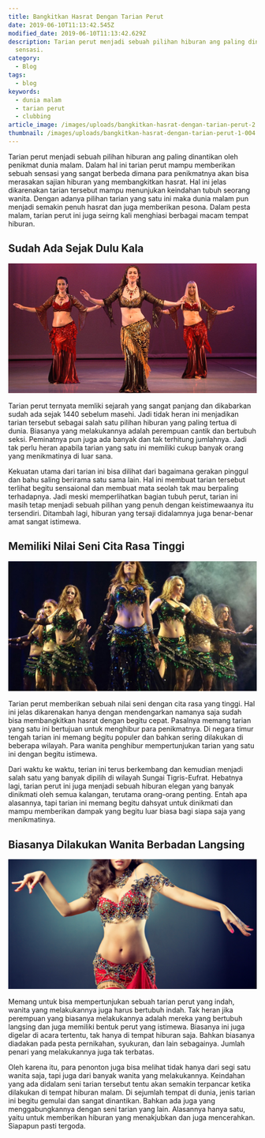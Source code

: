 ```yaml
---
title: Bangkitkan Hasrat Dengan Tarian Perut
date: 2019-06-10T11:13:42.545Z
modified_date: 2019-06-10T11:13:42.629Z
description: Tarian perut menjadi sebuah pilihan hiburan ang paling dinantikan oleh penikmat dunia malam. Dalam hal ini tarian perut mampu memberikan sebuah
  sensasi.
category:
  - Blog
tags:
  - blog
keywords:
  - dunia malam
  - tarian perut
  - clubbing
article_image: /images/uploads/bangkitkan-hasrat-dengan-tarian-perut-2.jpg
thumbnail: /images/uploads/bangkitkan-hasrat-dengan-tarian-perut-1-004.png
---
```

Tarian perut menjadi sebuah pilihan hiburan ang paling dinantikan oleh penikmat dunia malam. Dalam hal ini tarian perut mampu memberikan sebuah sensasi yang sangat berbeda dimana para penikmatnya akan bisa merasakan sajian hiburan yang membangkitkan hasrat. Hal ini jelas dikarenakan tarian tersebut mampu menunjukan keindahan tubuh seorang wanita. Dengan adanya pilihan tarian yang satu ini maka dunia malam pun menjadi semakin penuh hasrat dan juga memberikan pesona. Dalam pesta malam, tarian perut ini juga seirng kali menghiasi berbagai macam tempat hiburan. 



## Sudah Ada Sejak Dulu Kala

![Bangkitkan Hasrat Dengan Tarian Perut](/images/uploads/bangkitkan-hasrat-dengan-tarian-perut-3.jpg)

Tarian perut ternyata memliki sejarah yang sangat panjang dan dikabarkan sudah ada sejak 1440 sebelum masehi. Jadi tidak heran ini menjadikan tarian tersebut sebagai salah satu pilihan hiburan yang paling tertua di dunia. Biasanya yang melakukannya adalah perempuan cantik dan bertubuh seksi. Peminatnya pun juga ada banyak dan tak terhitung jumlahnya. Jadi tak perlu heran apabila tarian yang satu ini memiliki cukup banyak orang yang menikmatinya di luar sana. 

Kekuatan utama dari tarian ini bisa dilihat dari bagaimana gerakan pinggul dan bahu saling berirama satu sama lain. Hal ini membuat tarian tersebut terlihat begitu sensaional dan membuat mata seolah tak mau berpaling terhadapnya. Jadi meski memperlihatkan bagian tubuh perut, tarian ini masih tetap menjadi sebuah pilihan yang penuh dengan keistimewaanya itu tersendiri. Ditambah lagi, hiburan yang tersaji didalamnya juga benar-benar amat sangat istimewa.



## Memiliki Nilai Seni Cita Rasa Tinggi

![Bangkitkan Hasrat Dengan Tarian Perut](/images/uploads/bangkitkan-hasrat-dengan-tarian-perut-2.jpg)

Tarian perut memberikan sebuah nilai seni dengan cita rasa yang tinggi. Hal ini jelas dikarenakan hanya dengan mendengarkan namanya saja sudah bisa membangkitkan hasrat dengan begitu cepat. Pasalnya memang tarian yang satu ini bertujuan untuk menghibur para penikmatnya. Di negara timur tengah tarian ini memang begitu populer dan bahkan sering dilakukan di beberapa wilayah. Para wanita penghibur mempertunjukan tarian yang satu ini dengan begitu istimewa.

Dari waktu ke waktu, terian ini terus berkembang dan kemudian menjadi salah satu yang banyak dipilih di wilayah Sungai Tigris-Eufrat. Hebatnya lagi, tarian perut ini juga menjadi sebuah hiburan elegan yang banyak dinikmati oleh semua kalangan, terutama orang-orang penting. Entah apa alasannya, tapi tarian ini memang begitu dahsyat untuk dinikmati dan mampu memberikan dampak yang begitu luar biasa bagi siapa saja yang menikmatinya.



## Biasanya Dilakukan Wanita Berbadan Langsing

![Bangkitkan Hasrat Dengan Tarian Perut](/images/uploads/bangkitkan-hasrat-dengan-tarian-perut-1.png)

Memang untuk bisa mempertunjukan sebuah tarian perut yang indah, wanita yang melakukannya juga harus bertubuh indah. Tak heran jika perempuan yang biasanya melakukannya adalah mereka yang bertubuh langsing dan juga memiliki bentuk perut yang istimewa. Biasanya ini juga digelar di acara tertentu, tak hanya di tempat hiburan saja. Bahkan biasanya diadakan pada pesta pernikahan, syukuran, dan lain sebagainya. Jumlah penari yang melakukannya juga tak terbatas. 

Oleh karena itu, para penonton juga bisa melihat tidak hanya dari segi satu wanita saja, tapi juga dari banyak wanita yang melakukannya. Keindahan yang ada didalam seni tarian tersebut tentu akan semakin terpancar ketika dilakukan di tempat hiburan malam. Di sejumlah tempat di dunia, jenis tarian ini begitu gemulai dan sangat dinantikan. Bahkan ada juga yang menggabungkannya dengan seni tarian yang lain. Alasannya hanya satu, yaitu untuk memberikan hiburan yang menakjubkan dan juga mencerahkan. Siapapun pasti tergoda.
